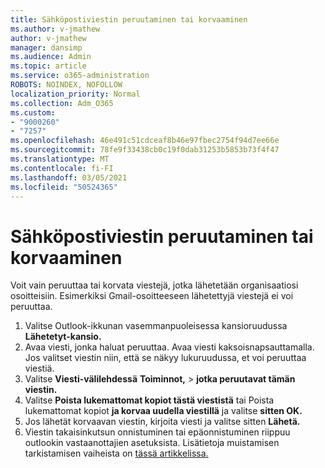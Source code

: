 ```yaml
---
title: Sähköpostiviestin peruutaminen tai korvaaminen
ms.author: v-jmathew
author: v-jmathew
manager: dansimp
ms.audience: Admin
ms.topic: article
ms.service: o365-administration
ROBOTS: NOINDEX, NOFOLLOW
localization_priority: Normal
ms.collection: Adm_O365
ms.custom:
- "9000260"
- "7257"
ms.openlocfilehash: 46e491c51cdceaf8b46e97fbec2754f94d7ee66e
ms.sourcegitcommit: 78fe9f33438cb0c19f0dab31253b5853b73f4f47
ms.translationtype: MT
ms.contentlocale: fi-FI
ms.lasthandoff: 03/05/2021
ms.locfileid: "50524365"
---
```

# <a name="recall-or-replace-email-message"></a>Sähköpostiviestin peruutaminen tai korvaaminen

Voit vain peruuttaa tai korvata viestejä, jotka lähetetään organisaatiosi osoitteisiin. Esimerkiksi Gmail-osoitteeseen lähetettyjä viestejä ei voi peruuttaa.

1. Valitse Outlook-ikkunan vasemmanpuoleisessa kansioruudussa **Lähetetyt-kansio.**
2. Avaa viesti, jonka haluat peruuttaa. Avaa viesti kaksoisnapsauttamalla. Jos valitset viestin niin, että se näkyy lukuruudussa, et voi peruuttaa viestiä.
3. Valitse **Viesti-välilehdessä** **Toiminnot,**  >  **jotka peruutavat tämän viestin.**
4. Valitse **Poista lukemattomat kopiot tästä viestistä** tai Poista lukemattomat kopiot **ja korvaa uudella viestillä** ja valitse **sitten OK.**
5. Jos lähetät korvaavan viestin, kirjoita viesti ja valitse sitten **Lähetä.**
6. Viestin takaisinkutsun onnistuminen tai epäonnistuminen riippuu outlookin vastaanottajien asetuksista. Lisätietoja muistamisen tarkistamisen vaiheista on [tässä artikkelissa.](https://support.office.com/article/recall-or-replace-an-email-message-that-you-sent-35027f88-d655-4554-b4f8-6c0729a723a0#tocheck)
